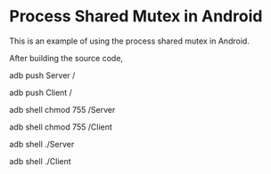 # Process Shared Mutex in Android
This is an example of using the process shared mutex in Android. 

After building the source code, 

adb push Server /

adb push Client /

adb shell chmod 755 /Server

adb shell chmod 755 /Client

adb shell ./Server

adb shell ./Client
